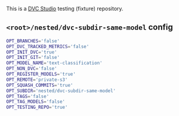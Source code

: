 This is a [DVC Studio](https://studio.iterative.ai) testing (fixture) repository.

## `<root>/nested/dvc-subdir-same-model` config

```bash
OPT_BRANCHES='false'
OPT_DVC_TRACKED_METRICS='false'
OPT_INIT_DVC='true'
OPT_INIT_GIT='false'
OPT_MODEL_NAME='text-classification'
OPT_NON_DVC='false'
OPT_REGISTER_MODELS='true'
OPT_REMOTE='private-s3'
OPT_SQUASH_COMMITS='true'
OPT_SUBDIR='nested/dvc-subdir-same-model'
OPT_TAGS='false'
OPT_TAG_MODELS='false'
OPT_TESTING_REPO='true'
```
